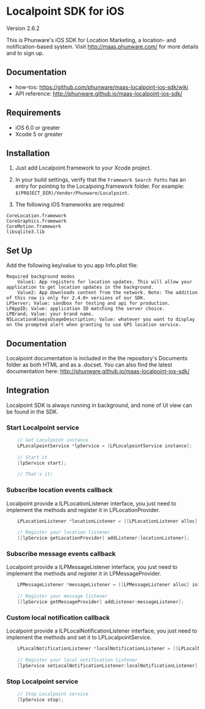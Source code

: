 Localpoint SDK for iOS
==================

Version 2.6.2

This is Phunware's iOS SDK for Location Marketing, a location- and notification-based system. Visit http://maas.phunware.com/ for more details and to sign up.

Documentation
------------
- how-tos: https://github.com/phunware/maas-localpoint-ios-sdk/wiki
- API reference: http://phunware.github.io/maas-localpoint-ios-sdk/


Requirements
------------

- iOS 6.0 or greater
- Xcode 5 or greater



Installation
------------

1. Just add Localpoint.framework to your Xcode project.
2. In your build settings, verify that the `Framework Search Paths` has an entry for pointing to the Localpoing.framework folder. For example: `$(PROJECT_DIR)/Vendor/Phunware/Localpoint`.

3. The following iOS frameworks are required:
````
CoreLocation.framework
CoreGraphics.framework
CoreMotion.framework
libsqlite3.lib
````



Set Up
------------
Add the following key/value to you app Info.plist file:
````
Required background modes 
	Value1: App registers for location updates. This will allow your application to get location updates in the background.
	Value2: App downloads content from the network. Note: The addition of this row is only for 2.4.0+ versions of our SDK.
LPServer; Value: sandbox for testing and api for production.
LPAppID; Value: application ID matching the server choice.
LPBrand; Value: your brand name.
NSLocationAlwaysUsageDescription; Value: whatever you want to display on the prompted alert when granting to use GPS location service.
````



Documentation
------------

Localpoint documentation is included in the the repository's Documents folder as both HTML and as a .docset. You can also find the latest documentation here: http://phunware.github.io/maas-localpoint-ios-sdk/



Integration
-----------

Localpoint SDK is always running in background, and none of UI view can be found in the SDK.

### Start Localpoint service

````objective-c
	// Get Localpoint instance
	LPLocalpointService *lpService = [LPLocalpointService instance];
	
	// Start it
	[lpService start];
    
    // That's it!
````


### Subscribe location events callback

Localpoint provide a ILPLocationListener interface, you just need to implement the methods and register it in LPLocationProvider.

````objective-c
	LPLocationListener *locationListener = [[LPLocationListener alloc] init];
	
	// Register your location listener
	[[lpService getLocationProvider] addListener:locationListener];
````

### Subscribe message events callback

Localpoint provide a ILPMessageListener interface, you just need to implement the methods and register it in LPMessageProvider.

````objective-c
	LPMessageListener *messageListener = [[LPMessageListener alloc] init];
	
	// Register your message listener
	[[lpService getMessageProvider] addListener:messageListener];
````

### Custom local notification callback

Localpoint provide a ILPLocalNotificationListener interface, you just need to implement the methods and set it to LPLocalpointService.

````objective-c
	LPLocalNotificationListener *localNotificationListener = [[LPLocalNotificationListener alloc] init];
	
	// Register your local notification listener
	[lpService setLocalNotificationListener:localNotificationListener];
````

### Stop Localpoint service

````objective-c
	// Stop Localpoint service
	[lpService stop];
````
